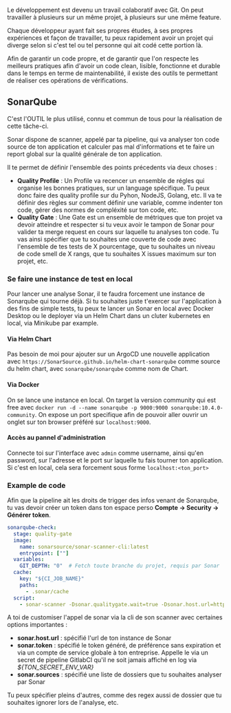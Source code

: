 Le développement est devenu un travail colaboratif avec Git. On peut travailler à plusieurs sur un même projet, à plusieurs sur une même feature.  

Chaque développeur ayant fait ses propres études, à ses propres expériences et façon de travailler, tu peux rapidement avoir un projet qui diverge selon si c'est tel ou tel personne qui ait codé cette portion là.  

Afin de garantir un code propre, et de garantir que l'on respecte les meilleurs pratiques afin d'avoir un code clean, lisible, fonctionne et durable dans le temps en terme de maintenabilité, il existe des outils te permettant de réaliser ces opérations de vérifications.  

## SonarQube

C'est l'OUTIL le plus utilisé, connu et commun de tous pour la réalisation de cette tâche-ci.

Sonar dispone de scanner, appelé par ta pipeline, qui va analyser ton code source de ton application et calculer pas mal d'informations et te faire un report global sur la qualité générale de ton application.

Il te permet de définir l'ensemble des points précedents via deux choses :

- **Quality Profile** : Un Profile va recencer un ensemble de régles qui organise les bonnes pratiques, sur un language spécifique. Tu peux donc faire des quality profile sur du Pyhon, NodeJS, Golang, etc. Il va te définir des règles sur comment définir une variable, comme indenter ton code, gérer des normes de compléxité sur ton code, etc.
- **Quality Gate** : Une Gate est un ensemble de métriques que ton projet va devoir atteindre et respecter si tu veux avoir le tampon de Sonar pour valider ta merge request en cours sur laquelle tu analyses ton code. Tu vas ainsi spécifier que tu souhaites une couverte de code avec l'ensemble de tes tests de X pourcentage, que tu souhaites un niveau de code smell de X rangs, que tu souhaites X issues maximum sur ton projet, etc.

### Se faire une instance de test en local
Pour lancer une analyse Sonar, il te faudra forcement une instance de Sonarqube qui tourne déjà. Si tu souhaites juste t'exercer sur l'application à des fins de simple tests, tu peux te lancer un Sonar en local avec Docker Desktop ou le deployer via un Helm Chart dans un cluter kubernetes en local, via Minikube par example.

#### Via Helm Chart
Pas besoin de moi pour ajouter sur un ArgoCD une nouvelle application avec `https://SonarSource.github.io/helm-chart-sonarqube` comme source du helm chart, avec `sonarqube/sonarqube` comme nom de Chart.

#### Via Docker

On se lance une instance en local. On target la version community qui est free avec `docker run -d --name sonarqube -p 9000:9000 sonarqube:10.4.0-community`. On expose un port specifique afin de pouvoir aller ouvrir un onglet sur ton browser préféré sur `localhost:9000`. 

#### Accès au pannel d'administration

Connecte toi sur l'interface avec `admin` comme username, ainsi qu'en password, sur l'adresse et le port sur laquelle tu fais tourner ton application. Si c'est en local, cela sera forcement sous forme `localhost:<ton_port>`


### Example de code
Afin que la pipeline ait les droits de trigger des infos venant de Sonarqube, tu vas devoir créer un token dans ton espace perso **Compte -> Security -> Générer token**.

```yaml linenums="1"
sonarqube-check:
  stage: quality-gate
  image:
    name: sonarsource/sonar-scanner-cli:latest
    entrypoint: [""]
  variables:
    GIT_DEPTH: "0"  # Fetch toute branche du projet, requis par Sonar
  cache:
    key: "${CI_JOB_NAME}"
    paths:
      - .sonar/cache
  script:
    - sonar-scanner -Dsonar.qualitygate.wait=true -Dsonar.host.url=http://localhost:9000 -Dsonar.token=<token_generé> -Dsonar.sources=<source_de_ton_projet_a_analyser>
```

A toi de customiser l'appel de sonar via la cli de son scanner avec certaines options importantes :

- **sonar.host.url** : spécifié l'url de ton instance de Sonar
- **sonar.token** : spécifié le token généré, de préférence sans expiration et via un compte de service globale à ton entreprise. Appelle le via un secret de pipeline GitlabCI qu'il ne soit jamais affiché en log via *${TON_SECRET_ENV_VAR}*
- **sonar.sources** : spécifié une liste de dossiers que tu souhaites analyser par Sonar


Tu peux spécifier pleins d'autres, comme des regex aussi de dossier que tu souhaites ignorer lors de l'analyse, etc.